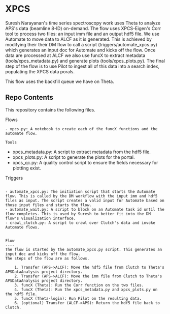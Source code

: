 # XPCS

Suresh Narayanan's time series spectroscopy work uses Theta to analyze APS's data (beamline 8-ID) on-demand.
The flow uses XPCS-Eigen's Corr tool to process two files: an input imm file and an output hdf5 file.
We use Automate to move data to ALCF as it is generated. This is achieved by modifying their
their DM flow to call a script (triggers/automate_xpcs.py) which generates an input doc for Automate and kicks off
the flow. Once data are processed at ALCF we also use funcX to extract metadata (tools/xpcs_metadata.py) and
generate plots (tools/xpcs_plots.py). The final step of the flow is to use Pilot to ingest all of this data
into a search index, populating the XPCS data porals.

This flow uses the backfill queue we have on Theta.

Repo Contents
-------------

This repository contains the following files.

Flows
~~~~~
- xpcs.py: A notebook to create each of the funcX functions and the automate flow.

Tools
~~~~~
- xpcs_metadata.py: A script to extract metadata from the hdf5 file.
- xpcs_plots.py: A script to generate the plots for the portal.
- xpcs_qc.py: A quality control script to ensure the fields necessary for plotting exist.

Triggers
~~~~~~~~

- automate_xpcs.py: The initiation script that starts the Automate flow. This is called by the DM workflow with the input imm and hdf5 files as input. The script creates a valid input for Automate based on those input files and starts the flow.
- automate_wait.py: A script to block on an Automate task id until the flow completes. This is used by Suresh to better fit into the DM flow's visualization interface.
- crawl_clutch.py: A script to crawl over Clutch's data and invoke Automate flows.


Flow
----
The flow is started by the automate_xpcs.py script. This generates an input doc and kicks off the flow.
The steps of the flow are as follows.

    1. Transfer (APS->ALCF): Move the hdf5 file from Clutch to Theta's APSDataAnalysis project directory.
    2. Transfer (APS->ALCF): Move the imm file from Clutch to Theta's APSDataAnalysis project directory.
    3. funcX (Theta): Run the Corr function on the two files.
    4. funcX (Theta): Run the xpcs_metadata.py and xpcs_plots.py on the hdf5 file.
    5. funcX (Theta-login): Run Pilot on the resulting data.
    6. (optional) Transfer (ALCF->APS): Return the hdf5 file back to Clutch.
